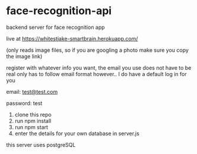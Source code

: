 # face-recognition-api
backend server for face recognition app

live at https://whitestjake-smartbrain.herokuapp.com/

(only reads image files, so if you are googling a photo make sure you copy the image link)

register with whatever info you want, the email you use does not have to be real only has to follow email format
however.. I do have a default log in for you 

email: test@test.com 

password: test

1. clone this repo
2. run npm install
3. run npm start
4. enter the details for your own database in server.js

this server uses postgreSQL
